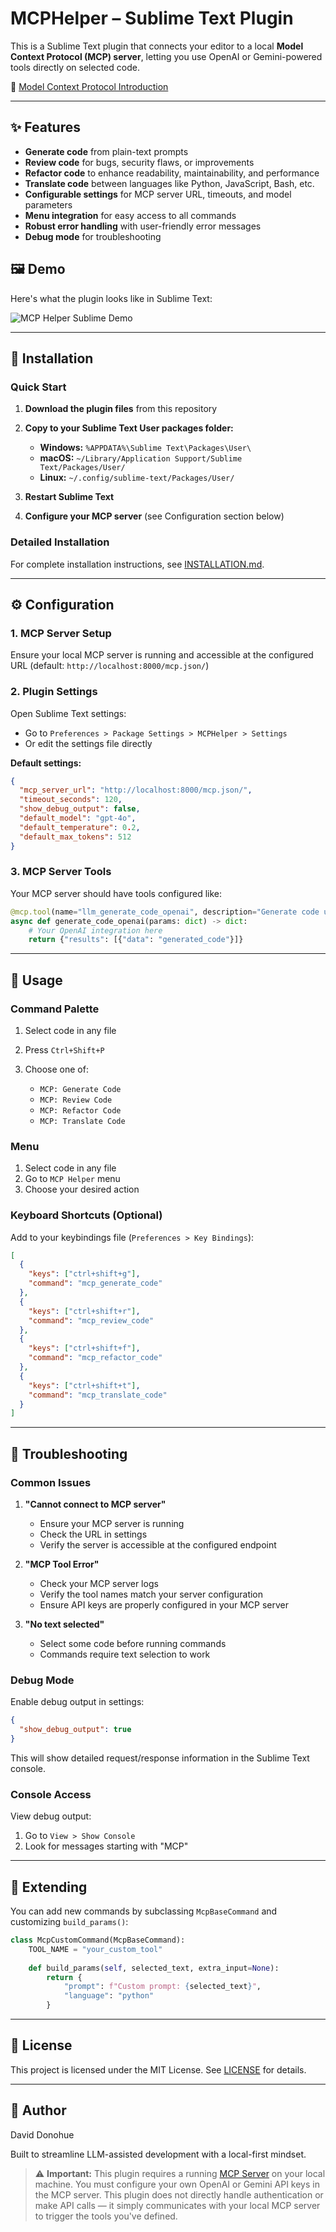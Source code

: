 # MCPHelper – Sublime Text Plugin

This is a Sublime Text plugin that connects your editor to a local **Model Context Protocol (MCP) server**, letting you use OpenAI or Gemini-powered tools directly on selected code.

🔗 [Model Context Protocol Introduction](https://modelcontextprotocol.io/introduction)

---

## ✨ Features

- **Generate code** from plain-text prompts
- **Review code** for bugs, security flaws, or improvements
- **Refactor code** to enhance readability, maintainability, and performance
- **Translate code** between languages like Python, JavaScript, Bash, etc.
- **Configurable settings** for MCP server URL, timeouts, and model parameters
- **Menu integration** for easy access to all commands
- **Robust error handling** with user-friendly error messages
- **Debug mode** for troubleshooting

## 🖼️ Demo

Here's what the plugin looks like in Sublime Text:

![MCP Helper Sublime Demo](./SublimePluginImage.png)

---

## 🚀 Installation

### Quick Start

1. **Download the plugin files** from this repository
2. **Copy to your Sublime Text User packages folder:**

   - **Windows:** `%APPDATA%\Sublime Text\Packages\User\`
   - **macOS:** `~/Library/Application Support/Sublime Text/Packages/User/`
   - **Linux:** `~/.config/sublime-text/Packages/User/`
3. **Restart Sublime Text**
4. **Configure your MCP server** (see Configuration section below)

### Detailed Installation

For complete installation instructions, see [INSTALLATION.md](INSTALLATION.md).

---

## ⚙️ Configuration

### 1. MCP Server Setup

Ensure your local MCP server is running and accessible at the configured URL (default: `http://localhost:8000/mcp.json/`)

### 2. Plugin Settings

Open Sublime Text settings:

- Go to `Preferences > Package Settings > MCPHelper > Settings`
- Or edit the settings file directly

**Default settings:**

```json
{
  "mcp_server_url": "http://localhost:8000/mcp.json/",
  "timeout_seconds": 120,
  "show_debug_output": false,
  "default_model": "gpt-4o",
  "default_temperature": 0.2,
  "default_max_tokens": 512
}
```

### 3. MCP Server Tools

Your MCP server should have tools configured like:

```python
@mcp.tool(name="llm_generate_code_openai", description="Generate code using OpenAI")
async def generate_code_openai(params: dict) -> dict:
    # Your OpenAI integration here
    return {"results": [{"data": "generated_code"}]}
```

---

## 📖 Usage

### Command Palette

1. Select code in any file
2. Press `Ctrl+Shift+P`
3. Choose one of:

   - `MCP: Generate Code`
   - `MCP: Review Code`
   - `MCP: Refactor Code`
   - `MCP: Translate Code`

### Menu

1. Select code in any file
2. Go to `MCP Helper` menu
3. Choose your desired action

### Keyboard Shortcuts (Optional)

Add to your keybindings file (`Preferences > Key Bindings`):

```json
[
  {
    "keys": ["ctrl+shift+g"],
    "command": "mcp_generate_code"
  },
  {
    "keys": ["ctrl+shift+r"],
    "command": "mcp_review_code"
  },
  {
    "keys": ["ctrl+shift+f"],
    "command": "mcp_refactor_code"
  },
  {
    "keys": ["ctrl+shift+t"],
    "command": "mcp_translate_code"
  }
]
```

---

## 🔧 Troubleshooting

### Common Issues

1. **"Cannot connect to MCP server"**

   - Ensure your MCP server is running
   - Check the URL in settings
   - Verify the server is accessible at the configured endpoint

2. **"MCP Tool Error"**

   - Check your MCP server logs
   - Verify the tool names match your server configuration
   - Ensure API keys are properly configured in your MCP server

3. **"No text selected"**

   - Select some code before running commands
   - Commands require text selection to work

### Debug Mode

Enable debug output in settings:

```json
{
  "show_debug_output": true
}
```

This will show detailed request/response information in the Sublime Text console.

### Console Access

View debug output:

1. Go to `View > Show Console`
2. Look for messages starting with "MCP"

---

## 🧩 Extending

You can add new commands by subclassing `McpBaseCommand` and customizing `build_params()`:

```python
class McpCustomCommand(McpBaseCommand):
    TOOL_NAME = "your_custom_tool"
    
    def build_params(self, selected_text, extra_input=None):
        return {
            "prompt": f"Custom prompt: {selected_text}",
            "language": "python"
        }
```

---

## 📄 License

This project is licensed under the MIT License. See [LICENSE](LICENSE) for details.

---

## 👤 Author

David Donohue

Built to streamline LLM-assisted development with a local-first mindset.

> ⚠️ **Important:** This plugin requires a running [MCP Server](https://modelcontextprotocol.io) on your local machine. You must configure your own OpenAI or Gemini API keys in the MCP server. This plugin does not directly handle authentication or make API calls — it simply communicates with your local MCP server to trigger the tools you've defined.
